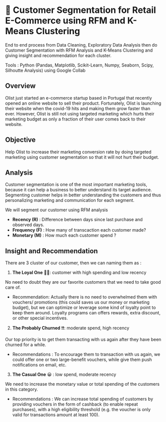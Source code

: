 # 🛒 Customer Segmentation for Retail E-Commerce using RFM and K-Means Clustering 
End to end process from Data Cleaning, Exploratory Data Analysis then do Customer Segmentation with RFM Analysis and K-Means Clustering and giving insight and recommendation for each cluster.

Tools : Python (Pandas, Matplotlib, Scikit-Learn, Numpy, Seaborn, Scipy, Silhoutte Analysis) using Google Collab



## Overview
Olist just started an e-commerce startup based in Portugal that recently opened an online website to sell their product. Fortunately, Olist is launching their website when the covid-19 hits and making them grow faster than ever. However, Olist is still not using targeted marketing which hurts their marketing budget as only a fraction of their user comes back to their website.

## Objective
Help Olist to increase their marketing conversion rate by doing targeted marketing using customer segmentation so that it will not hurt their budget.

## Analysis
Customer segmentation is one of the most important marketing tools, because it can help a business to better understand its target audience. Segmenting customer helps in better understanding the customers and thus personalizing marketing and communication for each segment.

We will segment our customer using RFM analysis
- **Recency (R)** : Difference between days since last purchase and observed days.
- **Frequency (F)** : How many of transcaction each customer made?
- **Monetary (M)** : How much each customer spend ?

## Insight and Recommendation

There are 3 cluster of our customer, then we can naming them as :
1. **The Loyal One** 🧡🧡: customer with high spending and low recency

No need to doubt they are our favorite customers that we need to take good care of.
- Recommendation: Actually there is no need to overwhelmed them with vouchers/ promotions (this could saves us our money or marketing budget), but we can optimize or leverage some kind of loyalty point to keep them around. Loyalty programs can offers rewards, extra discount, or other special incentives.

2. **The Probably Churned** ❗❗: moderate spend, high recency

Our top priority is to get them transacting with us again after they have been churned for a while.
- Recommendations : To encourage them to transaction with us again, we could offer one or two large-benefit vouchers, while give them push notifications on email, etc.

3. **The Casual One** 😀 : low spend, moderate recency

We need to increase the monetary value or total spending of the customers in this category.
- Recommendations : We can increase total spending of customers by providing vouchers in the form of cashback (to enable repeat purchases), with a high eligibility threshold (e.g. the voucher is only valid for transactions amount at least 100).

